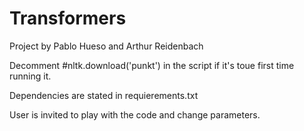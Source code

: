 # Transformers
 
Project by Pablo Hueso and Arthur Reidenbach

Decomment #nltk.download('punkt') in the script if it's toue first time running it.

Dependencies are stated in requierements.txt

User is invited to play with the code and change parameters.

